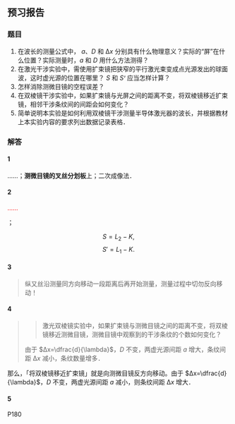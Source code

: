 ## 预习报告

### 题目

1. 在波长的测量公式中， $a、D$ 和 $∆x$ 分别具有什么物理意义？实际的“屏”在什么位置？实际测量时，$a$ 和 $D$ 用什么方法测得？
2. 在激光干涉实验中，需使用扩束镜把狭窄的平行激光束变成点光源发出的球面波，这时虚光源的位置在哪里？ $S$ 和 $Sꞌ$ 应当怎样计算？
3. 怎样消除测微目镜的空程误差？
4. 在双棱镜干涉实验中，如果扩束镜与光屏之间的距离不变，将双棱镜移近扩束镜，相邻干涉条纹间的间距会如何变化？
5. 简单说明本实验是如何利用双棱镜干涉测量半导体激光器的波长，并根据教材上本实验内容的要求列出数据记录表格．

### 解答

#### 1

……；**测微目镜的叉丝分划板**上；二次成像法．

#### 2

<p style="color: red;">……</p>；

$$S=L_2-K,$$
$$S'=L_1-K.$$

#### 3

> 纵又丝沿测量同方向移动一段距离后再开始测量，测量过程中切勿反向移动！

#### 4

> > 激光双棱镜实验中，如果扩束镜与测微目镜之间的距离不变，将双棱镜移近测微目镜，测微目镜中观察到的干涉条纹的个数如何变化？
>
> 由于 $∆x=\dfrac{d}{\lambda}$，$D$ 不变，两虚光源间距 $a$ 增大，条纹间距 $∆x$ 减小，条纹数量增多．

那么，「将双棱镜移近扩束镜」就是向测微目镜反方向移动。由于 $∆x=\dfrac{d}{\lambda}$，$D$ 不变，两虚光源间距 $a$ 减小，则条纹间距 $∆x$ 增大．

#### 5

P180

